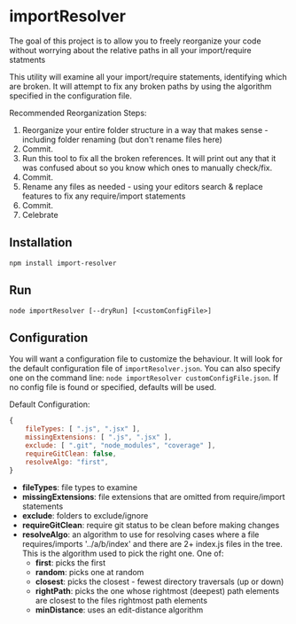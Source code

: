 # importResolver
The goal of this project is to allow you to freely reorganize your code without worrying about the relative paths in all your import/require statments

This utility will examine all your import/require statements, identifying which are broken.
It will attempt to fix any broken paths by using the algorithm specified in the configuration file.

Recommended Reorganization Steps: 

1. Reorganize your entire folder structure in a way that makes sense - including folder renaming (but don't rename files here)
1. Commit.
1. Run this tool to fix all the broken references. It will print out any that it was confused about so you know which ones to manually check/fix.
1. Commit.
1. Rename any files as needed - using your editors search & replace features to fix any require/import statements
1. Commit.
1. Celebrate

## Installation

`npm install import-resolver`

## Run 

`node importResolver [--dryRun] [<customConfigFile>]`

## Configuration

You will want a configuration file to customize the behaviour. 
It will look for the default configuration file of `importResolver.json`. 
You can also specify one on the command line: `node importResolver customConfigFile.json`.
If no config file is found or specified, defaults will be used.

Default Configuration: 

```javascript
{
    fileTypes: [ ".js", ".jsx" ],
    missingExtensions: [ ".js", ".jsx" ],
    exclude: [ ".git", "node_modules", "coverage" ],
    requireGitClean: false,
    resolveAlgo: "first",
}
```

* **fileTypes**: file types to examine
* **missingExtensions**: file extensions that are omitted from require/import statements
* **exclude**: folders to exclude/ignore
* **requireGitClean**: require git status to be clean before making changes
* **resolveAlgo**: an algorithm to use for resolving cases where a file requires/imports '../a/b/index'
  and there are 2+ index.js files in the tree. This is the algorithm used to pick the right one.
  One of: 
    * **first**: picks the first
    * **random**: picks one at random
    * **closest**: picks the closest - fewest directory traversals (up or down)
    * **rightPath**: picks the one whose rightmost (deepest) path elements are closest to the files rightmost path elements
    * **minDistance**: uses an edit-distance algorithm
